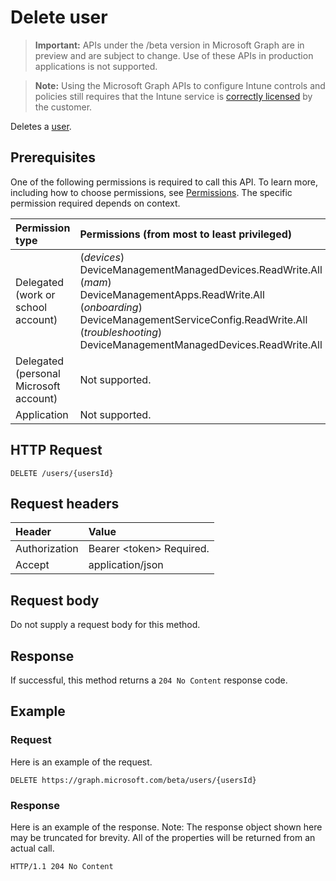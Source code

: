 ﻿# Delete user

> **Important:** APIs under the /beta version in Microsoft Graph are in preview and are subject to change. Use of these APIs in production applications is not supported.

> **Note:** Using the Microsoft Graph APIs to configure Intune controls and policies still requires that the Intune service is [correctly licensed](https://go.microsoft.com/fwlink/?linkid=839381) by the customer.

Deletes a [user](../resources/intune_shared_user.md).
## Prerequisites
One of the following permissions is required to call this API. To learn more, including how to choose permissions, see [Permissions](../concepts/permissions_reference.md).  The specific permission required depends on context.

|Permission type|Permissions (from most to least privileged)|
|:---|:---|
|Delegated (work or school account)|(_devices_)<br/>DeviceManagementManagedDevices.ReadWrite.All<br />(_mam_) <br/>DeviceManagementApps.ReadWrite.All<br/>(_onboarding_)<br />DeviceManagementServiceConfig.ReadWrite.All<br/>(_troubleshooting_)<br/> DeviceManagementManagedDevices.ReadWrite.All|
|Delegated (personal Microsoft account)|Not supported.|
|Application|Not supported.|

## HTTP Request
<!-- {
  "blockType": "ignored"
}
-->
``` http
DELETE /users/{usersId}
```

## Request headers
|Header|Value|
|:---|:---|
|Authorization|Bearer &lt;token&gt; Required.|
|Accept|application/json|

## Request body
Do not supply a request body for this method.

## Response
If successful, this method returns a `204 No Content` response code.

## Example
### Request
Here is an example of the request.
``` http
DELETE https://graph.microsoft.com/beta/users/{usersId}
```

### Response
Here is an example of the response. Note: The response object shown here may be truncated for brevity. All of the properties will be returned from an actual call.
``` http
HTTP/1.1 204 No Content
```



